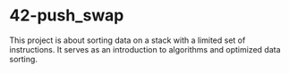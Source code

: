 # 42-push_swap
This project is about sorting data on a stack with a limited set of instructions. It serves as an introduction to algorithms and optimized data sorting.
